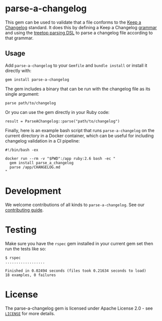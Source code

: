 # parse-a-changelog

This gem can be used to validate that a file conforms to the [Keep a Changelog](https://keepachangelog.com) standard. It does this by defining a Keep a Changelog [grammar](https://github.com/cyberark/parse-a-changelog/blob/main/lib/grammar.tt) and using the [treetop parsing DSL](https://github.com/cjheath/treetop) to parse a changelog file according to that grammar.

## Usage

Add `parse-a-changelog` to your `Gemfile` and `bundle install` or install it directly with:

```
gem install parse-a-changelog
```

The gem includes a binary that can be run with the changelog file as its single argument:

```
parse path/to/changelog
```

Or you can use the gem directly in your Ruby code:

```
result = ParseAChangelog::parse("path/to/changelog")
```

Finally, here is an example bash script that runs `parse-a-changelog` on the current directory in a Docker container, which can be useful for including changelog validation in a CI pipeline:

```
#!/bin/bash -ex

docker run --rm -v "$PWD":/app ruby:2.6 bash -ec "
  gem install parse_a_changelog
  parse /app/CHANGELOG.md
"
```

# Development

We welcome contributions of all kinds to `parse-a-changelog`. See our [contributing guide](CONTRIBUTING.md).

# Testing

Make sure you have the `rspec` gem installed in your current gem set then run the tests like so:

```
$ rspec
..................

Finished in 0.02494 seconds (files took 0.21634 seconds to load)
18 examples, 0 failures
```

# License

The parse-a-changelog gem is licensed under Apache License 2.0 - see [`LICENSE`](LICENSE) for more details.
